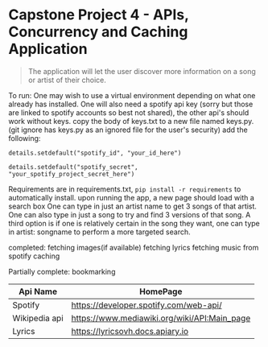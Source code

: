 # Capstone Project 4 - APIs, Concurrency and Caching Application
> The application will let the user discover more information on a song or artist of their choice.

To run:
One may wish to use a virtual environment depending on what one already has installed.
One will also need a spotify api key (sorry but those are linked to spotify accounts so best not shared), the other api's should work without keys. copy the body of keys.txt to a new file named keys.py. (git ignore has keys.py as an ignored file for the user's security)
add the following: 

  `details.setdefault("spotify_id", "your_id_here")`
  
  `details.setdefault("spotify_secret", "your_spotify_project_secret_here")`

Requirements are in requirements.txt, `pip install -r requirements` to automatically install.
upon running the app, a new page should load with a search box
One can type in just an artist name to get 3 songs of that artist.
One can also type in just a song to try and find 3 versions of that song.
A third option is if one is relatively certain in the song they want,
one can type in artist: songname to perform a more targeted search.

completed:
fetching images(if available)
fetching lyrics
fetching music from spotify
caching

Partially complete:
bookmarking

Api Name | HomePage
--- | ---
Spotify|https://developer.spotify.com/web-api/
Wikipedia api|https://www.mediawiki.org/wiki/API:Main_page
Lyrics|https://lyricsovh.docs.apiary.io
